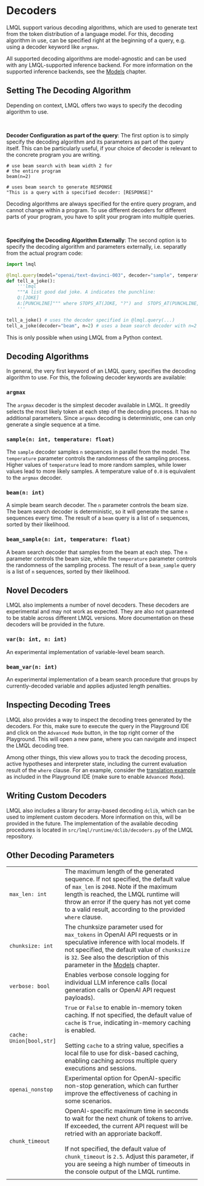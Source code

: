 # Decoders

LMQL support various decoding algorithms, which are used to generate text from the token distribution of a language model. For this, decoding algorithm in use, can be specified right at the beginning of a query, e.g. using a decoder keyword like `argmax`. 

All supported decoding algorithms are model-agnostic and can be used with any LMQL-supported inference backend. For more information on the supported inference backends, see the [Models](../models/index.html) chapter.

## Setting The Decoding Algorithm

Depending on context, LMQL offers two ways to specify the decoding algorithm to use. 

<br/>

**Decoder Configuration as part of the query**: The first option is to simply specify the decoding algorithm and its parameters as part of the query itself. This can be particularly useful, if your choice of decoder is relevant to the concrete program you are writing.

```lmql
# use beam search with beam width 2 for
# the entire program
beam(n=2)

# uses beam search to generate RESPONSE 
"This is a query with a specified decoder: [RESPONSE]"
```

Decoding algorithms are always specified for the entire query program, and cannot change within a program. To use different decoders for different parts of your program, you have to split your program into multiple queries.

<br/>

**Specifying the Decoding Algorithm Externally**: The second option is to specify the decoding algorithm and parameters externally, i.e. separatly from the actual program code:

```python
import lmql

@lmql.query(model="openai/text-davinci-003", decoder="sample", temperature=1.8)
def tell_a_joke():
    '''lmql
    """A list good dad joke. A indicates the punchline:
    Q:[JOKE]
    A:[PUNCHLINE]""" where STOPS_AT(JOKE, "?") and  STOPS_AT(PUNCHLINE, "\n")
    '''

tell_a_joke() # uses the decoder specified in @lmql.query(...)
tell_a_joke(decoder="beam", n=2) # uses a beam search decoder with n=2
```

This is only possible when using LMQL from a Python context.

## Decoding Algorithms

In general, the very first keyword of an LMQL query, specifies the decoding algorithm to use. For this, the following decoder keywords are available:

### `argmax`

The `argmax` decoder is the simplest decoder available in LMQL. It greedily selects the most likely token at each step of the decoding process. It has no additional parameters. Since `argmax` decoding is deterministic, one can only generate a single sequence at a time.

### `sample(n: int, temperature: float)`

The `sample` decoder samples `n` sequences in parallel from the model. The `temperature` parameter controls the randomness of the sampling process. Higher values of `temperature` lead to more random samples, while lower values lead to more likely samples. A temperature value of `0.0` is equivalent to the `argmax` decoder.

### `beam(n: int)`

A simple beam search decoder. The `n` parameter controls the beam size. The beam search decoder is deterministic, so it will generate the same `n` sequences every time. The result of a `beam` query is a list of `n` sequences, sorted by their likelihood.

### `beam_sample(n: int, temperature: float)`

A beam search decoder that samples from the beam at each step. The `n` parameter controls the beam size, while the `temperature` parameter controls the randomness of the sampling process. The result of a `beam_sample` query is a list of `n` sequences, sorted by their likelihood.

## Novel Decoders

LMQL also implements a number of novel decoders. These decoders are experimental and may not work as expected. They are also not guaranteed to be stable across different LMQL versions. More documentation on these decoders will be provided in the future.

### `var(b: int, n: int)`

An experimental implementation of variable-level beam search.

### `beam_var(n: int)`

An experimental implementation of a beam search procedure that groups by currently-decoded variable and applies adjusted length penalties.

## Inspecting Decoding Trees

LMQL also provides a way to inspect the decoding trees generated by the decoders. For this, make sure to execute the query in the Playground IDE and click on the `Advanced Mode` button, in the top right corner of the Playground. This will open a new pane, where you can navigate and inspect the LMQL decoding tree.

Among other things, this view allows you to track the decoding process, active hypotheses and interpreter state, including the current evaluation result of the `where` clause. For an example, consider the [translation example](https://lmql.ai/playground/#translation) as included in the Playground IDE (make sure to enable `Advanced Mode`).

## Writing Custom Decoders

LMQL also includes a library for array-based decoding `dclib`, which can be used to implement custom decoders. More information on this, will be provided in the future. The implementation of the available decoding procedures is located in `src/lmql/runtime/dclib/decoders.py` of the LMQL repository.

## Other Decoding Parameters

|  |  |
| --- | --- |
| `max_len: int` | The maximum length of the generated sequence. If not specified, the default value of `max_len` is `2048`. Note if the maximum length is reached, the LMQL runtime will throw an error if the query has not yet come to a valid result, according to the provided `where` clause. |
| `chunksize: int` | The chunksize parameter used for `max_tokens` in OpenAI API requests or in speculative inference with local models. If not specified, the default value of `chunksize` is `32`. See also the description of this parameter in the [Models](../models/openai.md#monitoring-openai-api-use) chapter. |
| `verbose: bool` | Enables verbose console logging for individual LLM inference calls (local generation calls or OpenAI API request payloads). |
| `cache: Union[bool,str]` | `True` or `False` to enable in-memory token caching. If not specified, the default value of `cache` is `True`, indicating in-memory caching is enabled. <br/><br/> Setting `cache` to a string value, specifies a local file to use for disk-based caching, enabling caching across multiple query executions and sessions. |
| `openai_nonstop` | Experimental option for OpenAI-specific non-stop generation, which can further improve the effectiveness of caching in some scenarios. |
| `chunk_timeout` | OpenAI-specific maximum time in seconds to wait for the next chunk of tokens to arrive. If exceeded, the current API request will be retried with an approriate backoff. <br/><br/> If not specified, the default value of `chunk_timeout` is `2.5`. Adjust this parameter, if you are seeing a high number of timeouts in the console output of the LMQL runtime. |
|  |  |